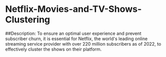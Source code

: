 # Netflix-Movies-and-TV-Shows-Clustering
##Description:
To ensure an optimal user experience and prevent subscriber churn, it is essential for Netflix, the world's leading online streaming service provider with over 220 million subscribers as of 2022, to effectively cluster the shows on their platform.

